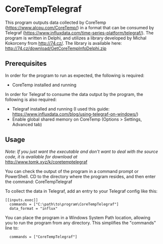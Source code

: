 # CoreTempTelegraf

This program outputs data collected by CoreTemp (https://www.alcpu.com/CoreTemp/) in a format that can be consumed by Telegraf (https://www.influxdata.com/time-series-platform/telegraf/). The program is written in Delphi, and utilizes a library developed by Michal Kokorceny from http://74.cz/. The library is available here: http://74.cz/download/GetCoreTempInfoDelphi.zip

## Prerequisites

In order for the program to run as expected, the following is required:

* CoreTemp installed and running

In order for Telegraf to consume the data output by the program, the following is also required:

* Telegraf installed and running (I used this guide: https://www.influxdata.com/blog/using-telegraf-on-windows/)
* Enable global shared memory on CoreTemp (Options > Settings, Advanced tab)

## Usage

*Note: If you just want the executable and don't want to deal with the source code, it is available for download at* http://www.tomk.xyz/k/coretemptelegraf 

You can check the output of the program in a command prompt or PowerShell. CD to the directory where the program resides, and then enter the command: CoreTempTelegraf

To collect the data in Telegraf, add an entry to your Telegraf config like this:

    [[inputs.exec]]
      commands = ["C:\path\to\program\CoreTempTelegraf"]
      data_format = "influx"

You can place the program in a Windows System Path location, allowing you to run the program from any directory. This simplifies the "commands" line to:

      commands = ["CoreTempTelegraf"]
